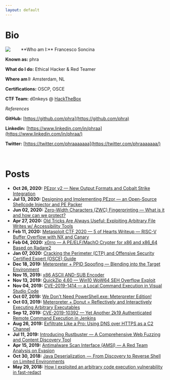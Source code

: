 ```yaml
---
layout: default
---
```


# Bio

<img style="padding-right: 30px;" align="left" src="assets/images/somaro.jpeg">
**Who am I:** Francesco Soncina

**Known as:** phra

**What do I do:** Ethical Hacker & Red Teamer

**Where am I:** Amsterdam, NL

**Certifications:** OSCP, OSCE

**CTF Team:** d0nkeys @ [HackTheBox](https://www.hackthebox.eu/home/teams/profile/45)

_References_

**GitHub:** [https://github.com/phra](https://github.com/phra)

**Linkedin:** [https://www.linkedin.com/in/phraa](https://www.linkedin.com/in/phraa/)

**Twitter:** [https://twitter.com/phraaaaaaa](https://twitter.com/phraaaaaaa/)

<br clear="left"/>

# Posts

- **Oct 26, 2020:** [PEzor v2 — New Output Formats and Cobalt Strike Integration](./posts/PEzor2.html)
- **Jul 13, 2020:** [Designing and Implementing PEzor — an Open-Source Shellcode Injector and PE Packer](./posts/PEzor.html)
- **Jun 02, 2020:** [Zero-Width Characters (ZWC) Fingerprinting — What is it and how can we protect?](./posts/zwc-fingerprint.html)
- **Apr 27, 2020:** [Old Tricks Are Always Useful: Exploiting Arbitrary File Writes w/ Accessibility Tools](./posts/arbitrary-write-accessibility-tools.html)
- **Feb 11, 2020:** [Metasploit CTF 2020 — 5 of Hearts Writeup — RISC-V Buffer Overflow with NX and Canary](./posts/metasploit-ctf-2020-five-of-hearts.html)
- **Feb 04, 2020:** [x0rro — A PE/ELF/MachO Crypter for x86 and x86_64 Based on Radare2](./posts/x0rro.html)
- **Jan 07, 2020:** [Cracking the Perimeter (CTP) and Offensive Security Certified Expert (OSCE) Guide](./posts/ctp-osce-guide.html)
- **Dec 18, 2019:** [Meterpreter + PPID Spoofing — Blending into the Target Environment](./posts/meterpreter-ppid-spoofing.html)
- **Nov 15, 2019:** [x86 ASCII AND-SUB Encoder](./posts/and-sub-encoder.html)
- **Nov 13, 2019:** [QuickZip 4.60 — Win10 WoW64 SEH Overflow Exploit](./posts/quickzip-seh-win10-wow64.html)
- **Nov 04, 2019:** [CVE-2019-1414 — a Local Command Execution in Visual Studio Code](./posts/cve-2019-1414.html)
- **Oct 07, 2019:** [We Don't Need PowerShell.exe: Meterpreter Edition!](./posts/meterpreter-psattack.html)
- **Oct 03, 2019:** [Meterpreter + Donut = Reflectively and Interactively Executing Arbitrary Executables](./posts/meterpreter-shellcode-inject.html)
- **Sep 12, 2019:** [CVE-2019-10392 — Yet Another 2k19 Authenticated Remote Command Execution in Jenkins](./posts/cve-2019-10392.html)
- **Aug 26, 2019:** [Exfiltrate Like a Pro: Using DNS over HTTPS as a C2 Channel](./posts/dnscat2-over-doh.html)
- **Jul 11, 2019:** [Introducing Rustbuster — A Comprehensive Web Fuzzing and Content Discovery Tool](./posts/rustbuster.html)
- **Apr 15, 2019:** [Antimalware Scan Interface (AMSI) — A Red Team Analysis on Evasion](./posts/amsi.html)
- **Oct 30, 2018:** [Java Deserialization  —  From Discovery to Reverse Shell on Limited Environments](./posts/java-deserialization.html)
- **May 29, 2018:** [How I exploited an arbitrary code execution vulnerability in fast-redact](./posts/fast-redact.html)
